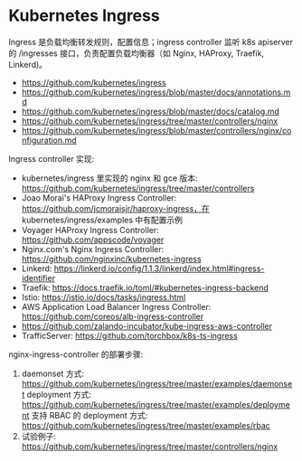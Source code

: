 # Kubernetes Ingress

Ingress 是负载均衡转发规则，配置信息；ingress controller 监听 k8s
apiserver 的 /ingresses 接口，负责配置负载均衡器（如 Nginx, HAProxy,
Traefik, Linkerd)。

* https://github.com/kubernetes/ingress
* https://github.com/kubernetes/ingress/blob/master/docs/annotations.md
* https://github.com/kubernetes/ingress/blob/master/docs/catalog.md
* https://github.com/kubernetes/ingress/tree/master/controllers/nginx
* https://github.com/kubernetes/ingress/blob/master/controllers/nginx/configuration.md

Ingress controller 实现:

* kubernetes/ingress 里实现的 nginx 和 gce 版本: https://github.com/kubernetes/ingress/tree/master/controllers
* Joao Morai's HAProxy Ingress Controller: https://github.com/jcmoraisjr/haproxy-ingress，在 kubernetes/ingress/examples 中有配置示例
* Voyager HAProxy Ingress Controller: https://github.com/appscode/voyager
* Nginx.com's Nginx Ingress Controller: https://github.com/nginxinc/kubernetes-ingress
* Linkerd: https://linkerd.io/config/1.1.3/linkerd/index.html#ingress-identifier
* Traefik: https://docs.traefik.io/toml/#kubernetes-ingress-backend
* Istio: https://istio.io/docs/tasks/ingress.html
* AWS Application Load Balancer Ingress Controller: https://github.com/coreos/alb-ingress-controller
* https://github.com/zalando-incubator/kube-ingress-aws-controller
* TrafficServer: https://github.com/torchbox/k8s-ts-ingress

nginx-ingress-controller 的部署步骤:

1. daemonset 方式: https://github.com/kubernetes/ingress/tree/master/examples/daemonset
   deployment 方式: https://github.com/kubernetes/ingress/tree/master/examples/deployment
   支持 RBAC 的 deployment 方式: https://github.com/kubernetes/ingress/tree/master/examples/rbac
2. 试验例子: https://github.com/kubernetes/ingress/tree/master/controllers/nginx

